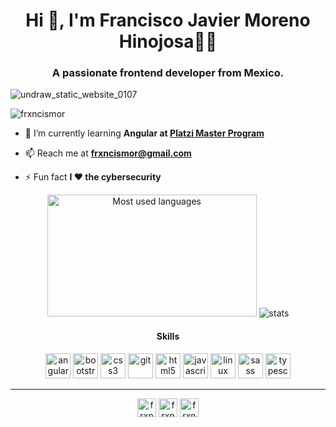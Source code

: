 <h1 align="center">Hi 👋, I'm Francisco Javier Moreno Hinojosa👨‍💻</h1>
<h3 align="center">A passionate frontend developer from Mexico.</h3>

![undraw_static_website_0107](https://user-images.githubusercontent.com/30633617/90190117-0525b400-dd84-11ea-9a93-02426454e0d0.png)

<p align="left"> <img src="https://komarev.com/ghpvc/?username=frxncismor" alt="frxncismor" /> </p>

- 🌱 I’m currently learning **Angular at [Platzi Master Program](https://platzi.com/blog/que-es-platzi-master/)**

- 📫 Reach me at **frxncismor@gmail.com**

- ⚡ Fun fact **I ♥ the cybersecurity**


<div align="center">
  <img  width="335px" height="195px" src="https://github-readme-stats.frxncismor.vercel.app/api/top-langs/?username=frxncismor&layout=compact&hide=html" alt="Most used languages" />
<img src="https://github-readme-stats.frxncismor.vercel.app/api?username=frxncismor&show_icons=true" alt="stats" />
</div>

<h4 align="center">Skills</h4>

<p align="center"><img src="https://devicons.github.io/devicon/devicon.git/icons/angularjs/angularjs-original.svg" alt="angularjs" width="40" height="40"/> <img src="https://devicons.github.io/devicon/devicon.git/icons/bootstrap/bootstrap-plain.svg" alt="bootstrap" width="40" height="40"/> <img src="https://devicons.github.io/devicon/devicon.git/icons/css3/css3-original-wordmark.svg" alt="css3" width="40" height="40"/> <img src="https://www.vectorlogo.zone/logos/git-scm/git-scm-icon.svg" alt="git" width="40" height="40"/> <img src="https://devicons.github.io/devicon/devicon.git/icons/html5/html5-original-wordmark.svg" alt="html5" width="40" height="40"/> <img src="https://devicons.github.io/devicon/devicon.git/icons/javascript/javascript-original.svg" alt="javascript" width="40" height="40"/> <img src="https://devicons.github.io/devicon/devicon.git/icons/linux/linux-original.svg" alt="linux" width="40" height="40"/> <img src="https://devicons.github.io/devicon/devicon.git/icons/sass/sass-original.svg" alt="sass" width="40" height="40"/> <img src="https://devicons.github.io/devicon/devicon.git/icons/typescript/typescript-original.svg" alt="typescript" width="40" height="40"/></p>

<hr>
<p align="center">
<a href="https://codepen.io/frxncismor" target="blank"><img align="center" src="https://cdn.jsdelivr.net/npm/simple-icons@3.0.1/icons/codepen.svg" alt="frxncismor" height="30" width="30" /></a>
<a href="https://twitter.com/frxncismor" target="blank"><img align="center" src="https://cdn.jsdelivr.net/npm/simple-icons@3.0.1/icons/twitter.svg" alt="frxncismor" height="30" width="30" /></a>
<a href="https://linkedin.com/in/frxncismor" target="blank"><img align="center" src="https://cdn.jsdelivr.net/npm/simple-icons@3.0.1/icons/linkedin.svg" alt="frxncismor" height="30" width="30" /></a>
</p>
